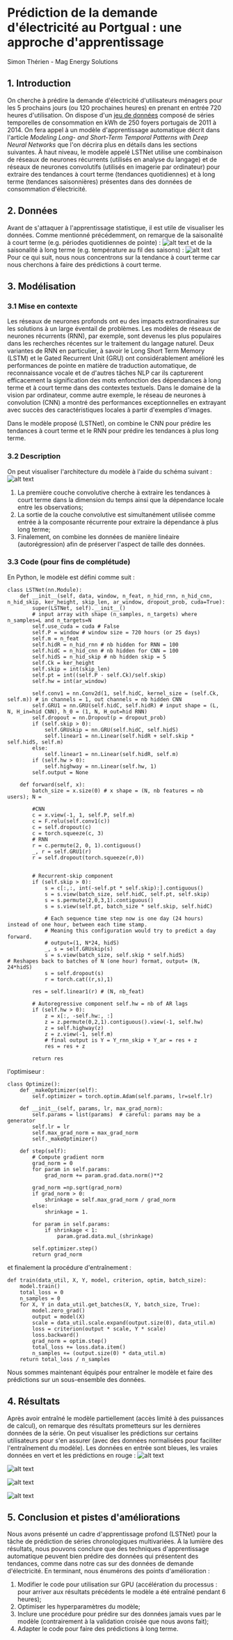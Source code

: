 # Prédiction de la demande d'électricité au Portgual : une approche d'apprentissage
Simon Thérien - Mag Energy Solutions

## 1. Introduction
On cherche à prédire la demande d'électricité d'utilisateurs ménagers pour les 5 prochains jours (ou 120 prochaines heures) en prenant en entrée 720 heures d'utilisation. On dispose d'un [jeu de données](https://github.com/huggingface/datasets/tree/master/datasets/electricity_load_diagrams) composé de séries temporelles de consommation en kWh de 250 foyers portugais de 2011 à 2014. On fera appel à un modèle d'apprentissage automatique décrit dans l'article *Modeling Long- and Short-Term Temporal Patterns with Deep Neural Networks* que l'on décrira plus en détails dans les sections suivantes. À haut niveau, le modèle appelé LSTNet utilise une combinaison de réseaux de neurones récurrents (utilisés en analyse du langage) et de réseaux de neurones convolutifs (utilisés en imagerie par ordinateur) pour extraire des tendances à court terme (tendances quotidiennes) et à long terme (tendances saisonnières) présentes dans des données de consommation d'électricité.

## 2. Données
Avant de s'attaquer à l'apprentissage statistique, il est utile de visualiser les données. Comme mentionné précédemment, on remarque de la saisonalité à court terme (e.g. périodes quotidiennes de pointe) : ![alt text](viz_1.png)
et de la saisonalité à long terme (e.g. température au fil des saisons) : ![alt text](viz_2.png)
Pour ce qui suit, nous nous concentrons sur la tendance à court terme car nous cherchons à faire des prédictions à court terme.

## 3. Modélisation
### 3.1 Mise en contexte
Les réseaux de neurones profonds ont eu des impacts extraordinaires sur les solutions à un large éventail de problèmes. Les modèles de réseaux de neurones récurrents (RNN), par exemple, sont devenus les plus populaires dans les recherches récentes sur le traitement du langage naturel. Deux variantes de RNN en particulier, à savoir le Long Short Term Memory (LSTM) et le Gated Recurrent Unit (GRU) ont considérablement amélioré les performances de pointe en matière de traduction automatique, de reconnaissance vocale et de d'autres tâches NLP car ils capturerent efficacement la signification des mots enfonction des dépendances à long terme et à court terme dans des contextes textuels. Dans le domaine de la vision par ordinateur, comme autre exemple, le réseau de neurones à convolution (CNN) a montré des performances exceptionnelles en extrayant avec succès des caractéristiques locales à partir d'exemples d'images.  

Dans le modèle proposé (LSTNet), on combine le CNN pour prédire les tendances à court terme et le RNN pour prédire les tendances à plus long terme.

### 3.2 Description
On peut visualiser l'architecture du modèle à l'aide du schéma suivant : ![alt text](model.png)
1. La première couche convolutive cherche à extraire les tendances à court terme dans la dimension du temps ainsi que la dépendance locale entre les observations;
2. La sortie de la couche convolutive est simultanément utilisée comme entrée à la composante récurrente pour extraire la dépendance à plus long terme;
3. Finalement, on combine les données de manière linéaire (autorégression) afin de préserver l'aspect de taille des données.

### 3.3 Code (pour fins de complétude)
En Python, le modèle est défini comme suit :
```
class LSTNet(nn.Module):
    def __init__(self, data, window, n_feat, n_hid_rnn, n_hid_cnn, n_hid_skip, ker_height, skip_len, ar_window, dropout_prob, cuda=True):
        super(LSTNet, self).__init__()
        # input array with shape (n_samples, n_targets) where n_samples=L and n_targets=N
        self.use_cuda = cuda # False
        self.P = window # window size = 720 hours (or 25 days)
        self.m = n_feat  
        self.hidR = n_hid_rnn # nb hidden for RNN = 100
        self.hidC = n_hid_cnn # nb hidden for CNN = 100
        self.hidS = n_hid_skip # nb hidden skip = 5
        self.Ck = ker_height
        self.skip = int(skip_len)
        self.pt = int((self.P - self.Ck)/self.skip)
        self.hw = int(ar_window) 

        self.conv1 = nn.Conv2d(1, self.hidC, kernel_size = (self.Ck, self.m)) # in channels = 1, out channels = nb hidden CNN
        self.GRU1 = nn.GRU(self.hidC, self.hidR) # input shape = (L, N, H_in=hid CNN), h_0 = (1, N, H_out=hid RNN)
        self.dropout = nn.Dropout(p = dropout_prob) 
        if (self.skip > 0):
            self.GRUskip = nn.GRU(self.hidC, self.hidS)
            self.linear1 = nn.Linear(self.hidR + self.skip * self.hidS, self.m)
        else:
            self.linear1 = nn.Linear(self.hidR, self.m)
        if (self.hw > 0):
            self.highway = nn.Linear(self.hw, 1)
        self.output = None
 
    def forward(self, x):
        batch_size = x.size(0) # x shape = (N, nb features = nb users); N = 
        
        #CNN
        c = x.view(-1, 1, self.P, self.m) 
        c = F.relu(self.conv1(c))        
        c = self.dropout(c)
        c = torch.squeeze(c, 3)           
        # RNN 
        r = c.permute(2, 0, 1).contiguous()
        _, r = self.GRU1(r)
        r = self.dropout(torch.squeeze(r,0))


        # Recurrent-skip component
        if (self.skip > 0):
            s = c[:,:, int(-self.pt * self.skip):].contiguous()       
            s = s.view(batch_size, self.hidC, self.pt, self.skip)     
            s = s.permute(2,0,3,1).contiguous()                       
            s = s.view(self.pt, batch_size * self.skip, self.hidC)    

            # Each sequence time step now is one day (24 hours) instead of one hour, between each time stamp. 
            # Meaning this configuration would try to predict a day forward.
            # output=(1, N*24, hidS)
            _, s = self.GRUskip(s)
            s = s.view(batch_size, self.skip * self.hidS)             # Reshapes back to batches of N (one hour) format, output= (N, 24*hidS)
            s = self.dropout(s)
            r = torch.cat((r,s),1)
        
        res = self.linear1(r) # (N, nb_feat)
        
        # Autoregressive component self.hw = nb of AR lags
        if (self.hw > 0):
            z = x[:, -self.hw:, :]                                  
            z = z.permute(0,2,1).contiguous().view(-1, self.hw)    
            z = self.highway(z)                                     
            z = z.view(-1, self.m)                                  
            # final output is Y = Y_rnn_skip + Y_ar = res + z
            res = res + z

        return res
```
l'optimiseur :
```
class Optimize():
    def _makeOptimizer(self):
        self.optimizer = torch.optim.Adam(self.params, lr=self.lr)

    def __init__(self, params, lr, max_grad_norm):
        self.params = list(params)  # careful: params may be a generator
        self.lr = lr
        self.max_grad_norm = max_grad_norm
        self._makeOptimizer()

    def step(self):
        # Compute gradient norm
        grad_norm = 0
        for param in self.params:
            grad_norm += param.grad.data.norm()**2

        grad_norm =np.sqrt(grad_norm)
        if grad_norm > 0:
            shrinkage = self.max_grad_norm / grad_norm
        else:
            shrinkage = 1.

        for param in self.params:
            if shrinkage < 1:
                param.grad.data.mul_(shrinkage)

        self.optimizer.step()
        return grad_norm
```
et finalement la procédure d'entraînement :
```
def train(data_util, X, Y, model, criterion, optim, batch_size):
    model.train()
    total_loss = 0
    n_samples = 0
    for X, Y in data_util.get_batches(X, Y, batch_size, True):
        model.zero_grad()
        output = model(X)
        scale = data_util.scale.expand(output.size(0), data_util.m)
        loss = criterion(output * scale, Y * scale)
        loss.backward()
        grad_norm = optim.step()
        total_loss += loss.data.item()
        n_samples += (output.size(0) * data_util.m)
    return total_loss / n_samples
```
Nous sommes maintenant équipés pour entraîner le modèle et faire des prédictions sur un sous-ensemble des données.
## 4. Résultats
Après avoir entraîné le modèle partiellement (accès limité à des puissances de calcul), on remarque des résultats prometteurs sur les dernières données de la série. On peut visualiser les prédictions sur certains utilisateurs pour s'en assurer (avec des données normalisées pour faciliter l'entraînement du modèle). Les données en entrée sont bleues, les vraies données en vert et les prédictions en rouge :
![alt text](pred_1.png)

![alt text](pred_2.png)

![alt text](pred_3.png)

![alt text](pred_4.png)

## 5. Conclusion et pistes d'améliorations
Nous avons présenté un cadre d'apprentissage profond (LSTNet) pour la tâche de prédiction de séries chronologiques multivariées. À la lumière des résultats, nous pouvons conclure que des techniques d'apprentissage automatique peuvent bien prédire des données qui présentent des tendances, comme dans notre cas sur des données de demande d'électricité. En terminant, nous énumérons des points d'amélioration :
1. Modifier le code pour utilisation sur GPU (accélération du processus : pour arriver aux résultats précédents le modèle a été entraîné pendant 6 heures);
2. Optimiser les hyperparamètres du modèle;
3. Inclure une procédure pour prédire sur des données jamais vues par le modèle (contrairement à la validation croisée que nous avons fait);
4. Adapter le code pour faire des prédictions à long terme.

